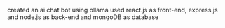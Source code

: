 created an ai chat bot using ollama
used react.js as front-end, express.js and node.js as back-end and mongoDB as database
